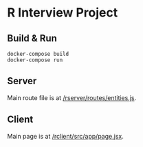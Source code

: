 R Interview Project
====================

Build & Run
-----------

    docker-compose build
    docker-compose run

Server
------

Main route file is at [/rserver/routes/entities.js](/rserver/routes/entities.js).

Client
------

Main page is at [/rclient/src/app/page.jsx](/rclient/src/app/page.jsx).
